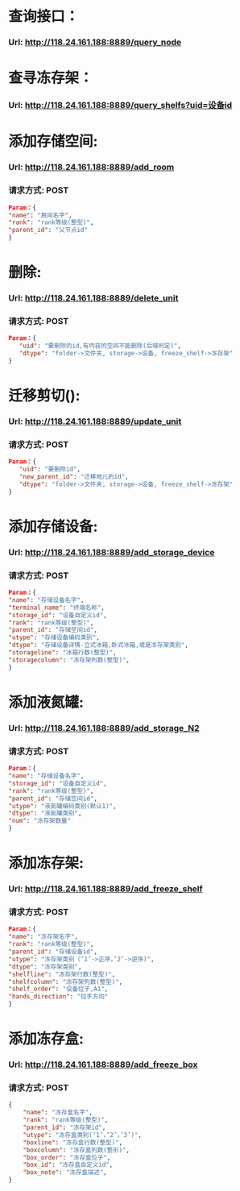 # 查询接口： 
###  Url:  http://118.24.161.188:8889/query_node
    
# 查寻冻存架： 
###  Url:  http://118.24.161.188:8889/query_shelfs?uid=设备id

# 添加存储空间:
###  Url: http://118.24.161.188:8889/add_room
###  请求方式: POST
```json
Param：{
"name": "房间名字", 
"rank": "rank等级(整型)", 
"parent_id": "父节点id"
}
```

# 删除:
###  Url: http://118.24.161.188:8889/delete_unit
###  请求方式: POST
```json
Param：{
   "uid": "要删除的id,有内容的空间不能删除(后端判定)",
   "dtype": "folder->文件夹, storage->设备, freeze_shelf->冻存架"
}
```

# 迁移剪切():
###  Url: http://118.24.161.188:8889/update_unit
###  请求方式: POST
```json
Param：{
   "uid": "要删除id",  
   "new_parent_id": "迁移地儿的id",
   "dtype": "folder->文件夹, storage->设备, freeze_shelf->冻存架"
}
```

# 添加存储设备:
### Url: http://118.24.161.188:8889/add_storage_device
### 请求方式: POST
```json
Param：{
"name": "存储设备名字",
"terminal_name": "终端名称",
"storage_id": "设备自定义id",
"rank": "rank等级(整型)", 
"parent_id": "存储空间id",
"utype": "存储设备编码类别",
"dtype": "存储设备详情-立式冰箱,卧式冰箱,或是冻存架类别",
"storageline": "冰箱行数(整型)", 
"storagecolumn": "冻存架列数(整型)",
}
```

# 添加液氮罐:
### Url: http://118.24.161.188:8889/add_storage_N2
### 请求方式: POST
```json
Param：{
"name": "存储设备名字",
"storage_id": "设备自定义id",
"rank": "rank等级(整型)", 
"parent_id": "存储空间id",
"utype": "液氮罐编码类别(默认1)",
"dtype": "液氮罐类别",
"num": "冻存架数量"
}
```

# 添加冻存架:
### Url: http://118.24.161.188:8889/add_freeze_shelf
### 请求方式: POST
```json
Param：{
"name": "冻存架名字", 
"rank": "rank等级(整型)", 
"parent_id": "存储设备id",
"utype": "冻存架类别（‘1’->正序，’2’->逆序)",
"dtype": "冻存架类别",
"shelfline": "冻存架行数(整型)", 
"shelfcolumn": "冻存架列数(整型)",
"shelf_order": "设备位子,A1",
"hands_direction": "拉手方向"
}
```

# 添加冻存盒:
### Url: http://118.24.161.188:8889/add_freeze_box
### 请求方式: POST
```json
{
    "name": "冻存盒名字", 
    "rank": "rank等级(整型)", 
    "parent_id": "冻存架id",
    "utype": "冻存盒类别(‘1’，’2’，’3’)",
    "boxline": "冻存盒行数(整型)", 
    "boxcolumn": "冻存盒列数(整形)",
    "box_order": "冻存盒位子",
    "box_id": "冻存盒自定义id",
    "box_note": "冻存盒描述",
}
```
